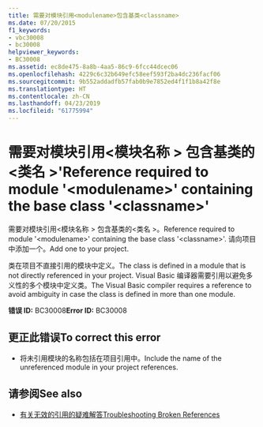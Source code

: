 ```yaml
---
title: 需要对模块引用<modulename>包含基类<classname>
ms.date: 07/20/2015
f1_keywords:
- vbc30008
- bc30008
helpviewer_keywords:
- BC30008
ms.assetid: ec8de475-8a8b-4aa5-86c9-6fcc44dcec06
ms.openlocfilehash: 4229c6c32b649efc58eef593f2ba4dc236facf06
ms.sourcegitcommit: 9b552addadfb57fab0b9e7852ed4f1f1b8a42f8e
ms.translationtype: HT
ms.contentlocale: zh-CN
ms.lasthandoff: 04/23/2019
ms.locfileid: "61775994"
---
```

# <a name="reference-required-to-module-modulename-containing-the-base-class-classname"></a><span data-ttu-id="d58c6-102">需要对模块引用\<模块名称 > 包含基类的\<类名 >'</span><span class="sxs-lookup"><span data-stu-id="d58c6-102">Reference required to module '\<modulename>' containing the base class '\<classname>'</span></span>
<span data-ttu-id="d58c6-103">需要对模块引用\<模块名称 > 包含基类的\<类名 >。</span><span class="sxs-lookup"><span data-stu-id="d58c6-103">Reference required to module '\<modulename>' containing the base class '\<classname>'.</span></span> <span data-ttu-id="d58c6-104">请向项目中添加一个。</span><span class="sxs-lookup"><span data-stu-id="d58c6-104">Add one to your project.</span></span>  
  
 <span data-ttu-id="d58c6-105">类在项目不直接引用的模块中定义。</span><span class="sxs-lookup"><span data-stu-id="d58c6-105">The class is defined in a module that is not directly referenced in your project.</span></span> <span data-ttu-id="d58c6-106">Visual Basic 编译器需要引用以避免多义性的多个模块中定义类。</span><span class="sxs-lookup"><span data-stu-id="d58c6-106">The Visual Basic compiler requires a reference to avoid ambiguity in case the class is defined in more than one module.</span></span>  
  
 <span data-ttu-id="d58c6-107">**错误 ID:** BC30008</span><span class="sxs-lookup"><span data-stu-id="d58c6-107">**Error ID:** BC30008</span></span>  
  
## <a name="to-correct-this-error"></a><span data-ttu-id="d58c6-108">更正此错误</span><span class="sxs-lookup"><span data-stu-id="d58c6-108">To correct this error</span></span>  
  
- <span data-ttu-id="d58c6-109">将未引用模块的名称包括在项目引用中。</span><span class="sxs-lookup"><span data-stu-id="d58c6-109">Include the name of the unreferenced module in your project references.</span></span>  
  
## <a name="see-also"></a><span data-ttu-id="d58c6-110">请参阅</span><span class="sxs-lookup"><span data-stu-id="d58c6-110">See also</span></span>

- [<span data-ttu-id="d58c6-111">有关无效的引用的疑难解答</span><span class="sxs-lookup"><span data-stu-id="d58c6-111">Troubleshooting Broken References</span></span>](/visualstudio/ide/troubleshooting-broken-references)
